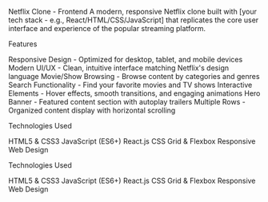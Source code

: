 Netflix Clone - Frontend
A modern, responsive Netflix clone built with [your tech stack - e.g., React/HTML/CSS/JavaScript] that replicates the core user interface and experience of the popular streaming platform.

 Features

Responsive Design - Optimized for desktop, tablet, and mobile devices
Modern UI/UX - Clean, intuitive interface matching Netflix's design language
Movie/Show Browsing - Browse content by categories and genres
Search Functionality - Find your favorite movies and TV shows
Interactive Elements - Hover effects, smooth transitions, and engaging animations
Hero Banner - Featured content section with autoplay trailers
Multiple Rows - Organized content display with horizontal scrolling


 
 Technologies Used

HTML5 & CSS3
JavaScript (ES6+)
React.js
CSS Grid & Flexbox
Responsive Web Design

 Technologies Used

HTML5 & CSS3
JavaScript (ES6+)
React.js
CSS Grid & Flexbox
Responsive Web Design

